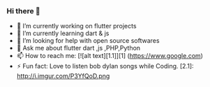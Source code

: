 ### Hi there 👋


- 🔭 I’m currently working on flutter projects
- 🌱 I’m currently learning dart & js
- 🤔 I’m looking for help with open source softwares
- 💬 Ask me about flutter dart ,js ,PHP,Python
- 📫 How to reach me: [![alt text][1.1]][1] (https://www.google.com)
- ⚡ Fun fact: Love to listen bob dylan songs while Coding.
 [2.1]: http://i.imgur.com/P3YfQoD.png
